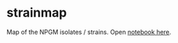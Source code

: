 # strainmap
Map of the NPGM isolates / strains. Open [notebook here](https://github.com/NBChub/strainmap/blob/main/notebook/strainmap.ipynb).
